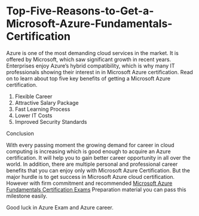 # Top-Five-Reasons-to-Get-a-Microsoft-Azure-Fundamentals-Certification
Azure is one of the most demanding cloud services in the market. It is offered by Microsoft, which saw significant growth in recent years. Enterprises enjoy Azure’s hybrid compatibility, which is why many IT professionals showing their interest in in Microsoft Azure certification. Read on to learn about top five key benefits of getting a Microsoft Azure certification.

1.	Flexible Career
2.	Attractive Salary Package
3.	Fast Learning Process
4.	Lower IT Costs
5.	Improved Security Standards

Conclusion

With every passing moment the growing demand for career in cloud computing is increasing which is good enough to acquire an Azure certification. It will help you to gain better career opportunity in all over the world. In addition, there are multiple personal and professional career benefits that you can enjoy only with Microsoft Azure Certification.
But the major hurdle is to get success in Microsoft Azure cloud certification. However with firm commitment and recommended <a href="https://www.justcerts.com/microsoft/microsoft-azure-fundamentals-certification-exams.html ">Microsoft Azure Fundamentals Certification Exams</a> Preparation material you can pass this milestone easily.

Good luck in Azure Exam and Azure career.
